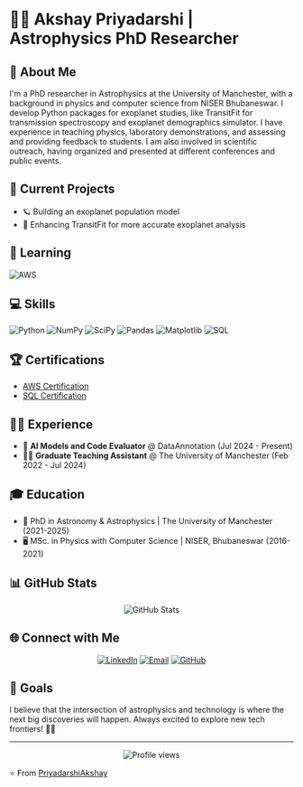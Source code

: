# 👨‍🔬 Akshay Priyadarshi | Astrophysics PhD Researcher

## 🌌 About Me
I'm a PhD researcher in Astrophysics at the University of Manchester, with a background in physics and computer science from NISER Bhubaneswar. I develop Python packages for exoplanet studies, like TransitFit for transmission spectroscopy and exoplanet demographics simulator. I have experience in teaching physics, laboratory demonstrations, and assessing and providing feedback to students. I am also involved in scientific outreach, having organized and presented at different conferences and public events.

## 🚀 Current Projects
- 🪐 Building an exoplanet population model
- 🌠 Enhancing TransitFit for more accurate exoplanet analysis

## 🧠 Learning
<img src="https://img.shields.io/badge/AWS-%23FF9900.svg?style=for-the-badge&logo=amazon-aws&logoColor=white" alt="AWS">

## 💻 Skills
![Python](https://img.shields.io/badge/python-3670A0?style=for-the-badge&logo=python&logoColor=ffdd54)
![NumPy](https://img.shields.io/badge/numpy-%23013243.svg?style=for-the-badge&logo=numpy&logoColor=white)
![SciPy](https://img.shields.io/badge/SciPy-%230C55A5.svg?style=for-the-badge&logo=scipy&logoColor=%white)
![Pandas](https://img.shields.io/badge/pandas-%23150458.svg?style=for-the-badge&logo=pandas&logoColor=white)
![Matplotlib](https://img.shields.io/badge/Matplotlib-%23ffffff.svg?style=for-the-badge&logo=Matplotlib&logoColor=black)
![SQL](https://img.shields.io/badge/sql-%2307405e.svg?style=for-the-badge&logo=postgresql&logoColor=white)

## 🏆 Certifications
- [AWS Certification](https://www.coursera.org/account/accomplishments/records/Z28HBZ3592YW)
- [SQL Certification](https://www.credly.com/badges/4042e909-8f21-4f96-bd29-153db7ca5fb0/public_url)

## 👨‍💼 Experience
- 🤖 **AI Models and Code Evaluator** @ DataAnnotation (Jul 2024 - Present)
- 👨‍🏫 **Graduate Teaching Assistant** @ The University of Manchester (Feb 2022 - Jul 2024)

## 🎓 Education
- 🔬 PhD in Astronomy & Astrophysics | The University of Manchester (2021-2025)
- 🖥️ MSc. in Physics with Computer Science | NISER, Bhubaneswar (2016-2021)

## 📊 GitHub Stats
<div align="center">
  <img src="https://github-readme-stats.vercel.app/api?username=PriyadarshiAkshay&show_icons=true&theme=radical" alt="GitHub Stats">
</div>

## 🌐 Connect with Me
<div align="center">
  
[![LinkedIn](https://img.shields.io/badge/LinkedIn-0077B5?style=for-the-badge&logo=linkedin&logoColor=white)](https://www.linkedin.com/in/priyadarshiakshay/)
[![Email](https://img.shields.io/badge/Email-D14836?style=for-the-badge&logo=gmail&logoColor=white)](mailto:priyadarshi.akshay@outlook.com)
[![GitHub](https://img.shields.io/badge/GitHub-100000?style=for-the-badge&logo=github&logoColor=white)](https://github.com/PriyadarshiAkshay)

</div>

## 🌟 Goals
I believe that the intersection of astrophysics and technology is where the next big discoveries will happen. Always excited to explore new tech frontiers! 🌠🚀

---
<div align="center">
  <img src="https://komarev.com/ghpvc/?username=PriyadarshiAkshay&style=flat-square&color=blue" alt="Profile views">
</div>

⭐️ From [PriyadarshiAkshay](https://github.com/PriyadarshiAkshay)
<!--
**PriyadarshiAkshay/PriyadarshiAkshay** is a ✨ _special_ ✨ repository because its `README.md` (this file) appears on your GitHub profile.

Here are some ideas to get you started:

- 🔭 I’m currently working on ...
- 🌱 I’m currently learning ...
- 👯 I’m looking to collaborate on ...
- 🤔 I’m looking for help with ...
- 💬 Ask me about ...
- 📫 How to reach me: ...
- 😄 Pronouns: ...
- ⚡ Fun fact: ...
-->